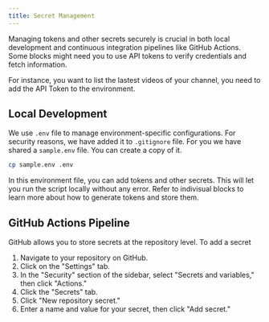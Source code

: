 ```yaml
---
title: Secret Management
---
```


Managing tokens and other secrets securely is crucial in both local development and continuous integration pipelines like GitHub Actions. Some blocks might need you to use API tokens to verify credentials and fetch information.

For instance, you want to list the lastest videos of your channel, you need to add the API Token to the environment.

## Local Development

We use `.env` file to manage environment-specific configurations. For security reasons, we have added it to `.gitignore` file. For you we have shared a `sample.env` file. You can create a copy of it.

```bash
cp sample.env .env
```

In this environment file, you can add tokens and other secrets. This will let you run the script locally without any error. Refer to indivisual blocks to learn more about how to generate tokens and store them.

## GitHub Actions Pipeline

GitHub allows you to store secrets at the repository level. To add a secret

  1. Navigate to your repository on GitHub.
  2. Click on the "Settings" tab.
  3. In the "Security" section of the sidebar, select "Secrets and variables," then click "Actions."
  4. Click the "Secrets" tab.
  5. Click "New repository secret."
  6. Enter a name and value for your secret, then click "Add secret."
